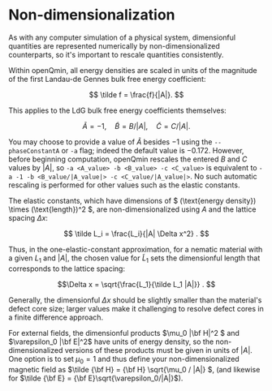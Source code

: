 # Non-dimensionalization 

As with any computer simulation of a physical system, dimensionful quantities are represented numerically by non-dimensionalized counterparts, so it's important to rescale quantities consistently. 

Within openQmin, all energy densities are scaled in units of the magnitude of the first Landau-de Gennes bulk free energy coefficient:

$$ \tilde f = \frac{f}{|A|}. $$

This applies to the LdG bulk free energy coefficients themselves: 

$$ \tilde A = -1, \quad \tilde B = B/|A|, \quad \tilde C = C/|A|. $$ 

You may choose to provide a value of $\tilde A$ besides $-1$ using the `--phaseConstantA` or `-a` flag; indeed the default value is $-0.172$. However, before beginning computation, openQmin rescales the entered $B$ and $C$ values by $|A|$, so `-a <A_value> -b <B_value> -c <C_value>` is equivalent to `-a -1 -b <B_value/|A_value|> -c <C_value/|A_value|>`. No such automatic rescaling is performed for other values such as the elastic constants. 

The elastic constants, which have dimensions of $ (\text{energy density}) \times (\text{length})^2 $, are non-dimensionalized using $A$ and the lattice spacing $\Delta x$:

$$ \tilde L_i = \frac{L_i}{|A| \Delta x^2} . $$

Thus, in the one-elastic-constant approximation, for a nematic material with a given $L_1$ and $|A|$, the chosen value for $\tilde L_1$ sets the dimensionful length that corresponds to the lattice spacing:

$$\Delta x = \sqrt{\frac{L_1}{\tilde L_1 |A|}} . $$ 

Generally, the dimensionful $\Delta x$ should be slightly smaller than the material's defect core size; larger values make it challenging to resolve defect cores in a finite difference approach. 

For external fields, the dimensionful products $\mu_0 |\bf H|^2 $ and $\varepsilon_0 |\bf E|^2$ have units of energy density, so the non-dimensionalized versions of these products must be given in units of $|A|$. One option is to set $\mu_0=1$ and thus define your non-dimensionalized magnetic field  as $\tilde {\bf H} = {\bf H} \sqrt{\mu_0 / |A|} $, (and likewise for $\tilde {\bf E} = {\bf E}\sqrt{\varepsilon_0/|A|}$).

